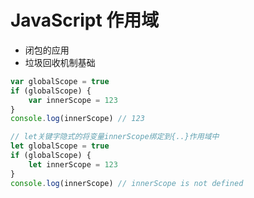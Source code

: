 # JavaScript 作用域

* 闭包的应用
* 垃圾回收机制基础

``` js
var globalScope = true
if (globalScope) {
    var innerScope = 123
}
console.log(innerScope) // 123
```

``` js
// let关键字隐式的将变量innerScope绑定到{..}作用域中
let globalScope = true
if (globalScope) {
    let innerScope = 123
}
console.log(innerScope) // innerScope is not defined
```